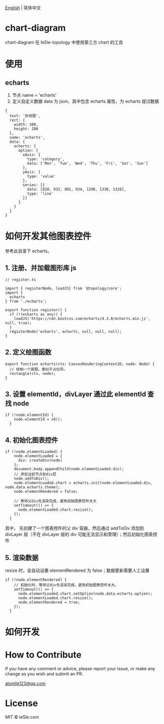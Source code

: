 [English](./README.md) | 简体中文

# chart-diagram

chart-diagram 在 le5le-topology 中使用第三方 chart 的工具

# 使用

## echarts

1. 节点 name = 'echarts'
2. 定义自定义数据 data 为 json，其中包含 echarts 属性，为 echarts 提过数据

```
{
  text: '折线图',
  rect: {
    width: 300,
    height: 200
  },
  name: 'echarts',
  data: {
    echarts: {
      option: {
        xAxis: {
          type: 'category',
          data: ['Mon', 'Tue', 'Wed', 'Thu', 'Fri', 'Sat', 'Sun']
        },
        yAxis: {
          type: 'value'
        },
        series: [{
          data: [820, 932, 901, 934, 1290, 1330, 1320],
          type: 'line'
        }]
      }
    }
  }
}
```

# 如何开发其他图表控件

参考此目录下 echarts。

## 1. 注册、并加载图形库 js

```
// register.ts

import { registerNode, loadJS} from '@topology/core';
import {
  echarts
} from './echarts';

export function register() {
  if (!(echarts as any)) {
    loadJS('https://cdn.bootcss.com/echarts/4.3.0/echarts.min.js', null, true);
  }
  registerNode('echarts', echarts, null, null, null);
}
```

## 2. 定义绘图函数

```
export function echarts(ctx: CanvasRenderingContext2D, node: Node) {
  // 绘制一个底图，类似于占位符。
  rectangle(ctx, node);
}
```

## 3. 设置 elementId，divLayer 通过此 elementId 查找 node

```
if (!node.elementId) {
    node.elementId = s8();
  }
```

## 4. 初始化图表控件

```
if (!node.elementLoaded) {
    node.elementLoaded = {
      div: createDiv(node)
    };
    document.body.appendChild(node.elementLoaded.div);
    // 添加当前节点到div层
    node.addToDiv();
    node.elementLoaded.chart = echarts.init(node.elementLoaded.div, node.data.echarts.theme);
    node.elementRendered = false;

    // 等待父div先渲染完成，避免初始图表控件太大
    setTimeout(() => {
      node.elementLoaded.chart.resize();
    });
  }
```

其中， 先创建了一个图表控件的父 div 容器，然后通过 addToDiv 添加到 divLayer 层（不在 divLayer 层的 div 可能无法显示和管理）；然后初始化图表控件

## 5. 渲染数据

resize 时，会自动设置 elementRendered 为 false；数据更新需要人工设置

```
if (!node.elementRendered) {
    // 初始化时，等待父div先渲染完成，避免初始图表控件太大。
    setTimeout(() => {
      node.elementLoaded.chart.setOption(node.data.echarts.option);
      node.elementLoaded.chart.resize();
      node.elementRendered = true;
    });
  }
```

# 如何开发

# How to Contribute

If you have any comment or advice, please report your issue, or make any change as you wish and submit an PR.

alsmile123@qq.com

# License

MIT © le5le.com
